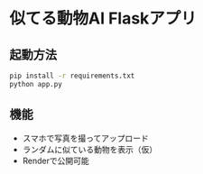 # 似てる動物AI Flaskアプリ

## 起動方法

```bash
pip install -r requirements.txt
python app.py
```

## 機能
- スマホで写真を撮ってアップロード
- ランダムに似ている動物を表示（仮）
- Renderで公開可能
